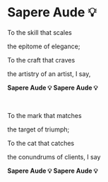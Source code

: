 # Sapere Aude 💡

  To the skill that scales
  
  the epitome of elegance;
  
  To the craft that craves
  
  the artistry of an artist, I say,
  
  **Sapere Aude 💡 Sapere Aude 💡**
  
  <br>
  
  To the mark that matches
  
  the target of triumph;
  
  To the cat that catches
  
  the conundrums of clients, I say
  
  **Sapere Aude 💡 Sapere Aude 💡**
